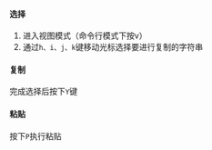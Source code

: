 #### 选择

1. 进入视图模式（命令行模式下按v）
2. 通过`h、i、j、k`键移动光标选择要进行复制的字符串

#### 复制

完成选择后按下`Y`键

#### 粘贴

按下`P`执行粘贴
